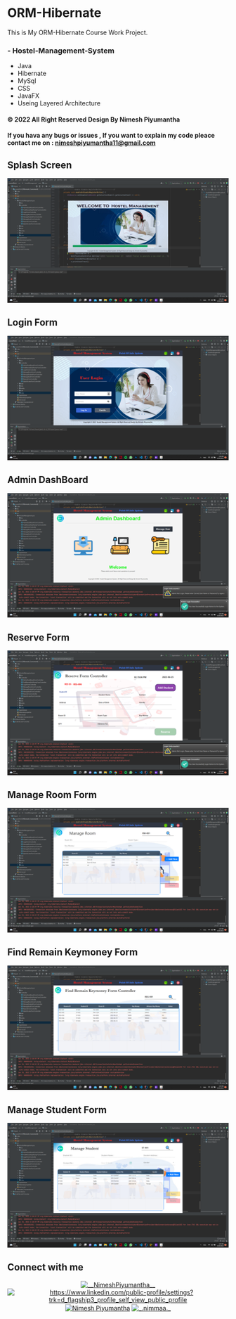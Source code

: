 # ORM-Hibernate
This is My ORM-Hibernate Course Work Project.

### - Hostel-Management-System
* Java
* Hibernate
* MySql
* CSS
* JavaFX
* Useing Layered Architecture 

#### © 2022  All Right Reserved Design By Nimesh Piyumantha
#### If you hava any bugs or issues , If you want to explain my code pleace contact me on : nimeshpiyumantha11@gmail.com


##  Splash Screen
![alt text](https://github.com/NimeshPiyumantha/Hostel-Management-System/blob/main/courseWork/UI/Screenshot%20(86).png)
##  Login Form
![alt text](https://github.com/NimeshPiyumantha/Hostel-Management-System/blob/main/courseWork/UI/Screenshot%20(87).png)
##  Admin DashBoard
![alt text](https://github.com/NimeshPiyumantha/Hostel-Management-System/blob/main/courseWork/UI/Screenshot%20(88).png)
##  Reserve Form
![alt text](https://github.com/NimeshPiyumantha/Hostel-Management-System/blob/main/courseWork/UI/Screenshot%20(89).png)
##  Manage Room Form
![alt text](https://github.com/NimeshPiyumantha/Hostel-Management-System/blob/main/courseWork/UI/Screenshot%20(90).png)
##  Find Remain Keymoney Form
![alt text](https://github.com/NimeshPiyumantha/Hostel-Management-System/blob/main/courseWork/UI/Screenshot%20(91).png)
##  Manage Student Form
![alt text](https://github.com/NimeshPiyumantha/Hostel-Management-System/blob/main/courseWork/UI/Screenshot%20(92).png)




##  Connect with me
<p align="center">
<a href="https://twitter.com/NPiyumantha60"><img align="center" src="https://raw.githubusercontent.com/rahuldkjain/github-profile-readme-generator/master/src/images/icons/Social/twitter.svg" alt="__NimeshPiyumantha__" height="30" width="40" /></a>
<a href="https://www.linkedin.com/in/nimesh-piyumantha-33736a222" target="blank"><img align="center" src="https://raw.githubusercontent.com/rahuldkjain/github-profile-readme-generator/master/src/images/icons/Social/linked-in-alt.svg" alt="https://www.linkedin.com/public-profile/settings?trk=d_flagship3_profile_self_view_public_profile" height="30" width="40" /></a>
<a href="https://www.facebook.com/profile.php?id=100025931563090" target="blank"><img align="center" src="https://raw.githubusercontent.com/rahuldkjain/github-profile-readme-generator/master/src/images/icons/Social/facebook.svg" alt="Nimesh Piyumantha" height="30" width="40" /></a>
<a href="https://www.instagram.com/_.nimmaa._/" target="blank"><img align="center" src="https://raw.githubusercontent.com/rahuldkjain/github-profile-readme-generator/master/src/images/icons/Social/instagram.svg" alt="_.nimmaa._" height="30" width="40" /></a>
</a>
</p>
